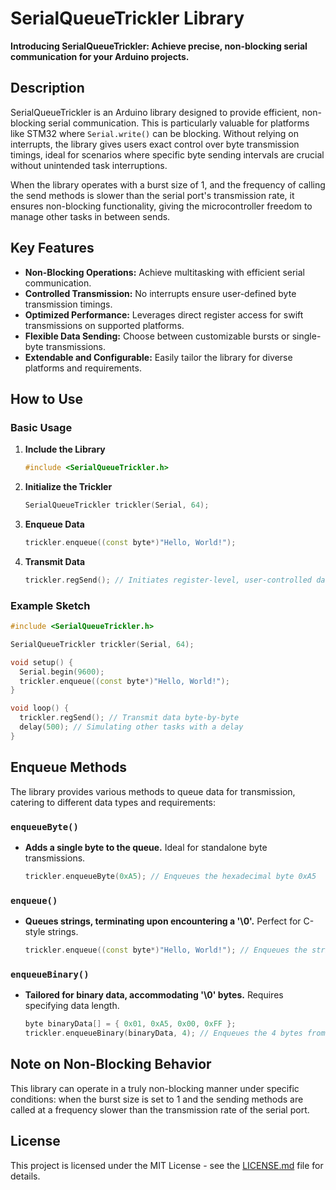 # SerialQueueTrickler Library

**Introducing SerialQueueTrickler: Achieve precise, non-blocking serial communication for your Arduino projects.**

## Description

SerialQueueTrickler is an Arduino library designed to provide efficient, non-blocking serial communication. This is particularly valuable for platforms like STM32 where `Serial.write()` can be blocking. Without relying on interrupts, the library gives users exact control over byte transmission timings, ideal for scenarios where specific byte sending intervals are crucial without unintended task interruptions.

When the library operates with a burst size of 1, and the frequency of calling the send methods is slower than the serial port's transmission rate, it ensures non-blocking functionality, giving the microcontroller freedom to manage other tasks in between sends.

## Key Features

- **Non-Blocking Operations:** Achieve multitasking with efficient serial communication.
- **Controlled Transmission:** No interrupts ensure user-defined byte transmission timings.
- **Optimized Performance:** Leverages direct register access for swift transmissions on supported platforms.
- **Flexible Data Sending:** Choose between customizable bursts or single-byte transmissions.
- **Extendable and Configurable:** Easily tailor the library for diverse platforms and requirements.

## How to Use

### Basic Usage

1. **Include the Library**
    ```cpp
    #include <SerialQueueTrickler.h>
    ```

2. **Initialize the Trickler**
    ```cpp
    SerialQueueTrickler trickler(Serial, 64);
    ```

3. **Enqueue Data**
    ```cpp
    trickler.enqueue((const byte*)"Hello, World!");
    ```

4. **Transmit Data**
    ```cpp
    trickler.regSend(); // Initiates register-level, user-controlled data transmission.
    ```

### Example Sketch
```cpp
#include <SerialQueueTrickler.h>

SerialQueueTrickler trickler(Serial, 64);

void setup() {
  Serial.begin(9600);
  trickler.enqueue((const byte*)"Hello, World!");
}

void loop() {
  trickler.regSend(); // Transmit data byte-by-byte
  delay(500); // Simulating other tasks with a delay
}

```

## Enqueue Methods

The library provides various methods to queue data for transmission, catering to different data types and requirements:

### `enqueueByte()`
- **Adds a single byte to the queue.** Ideal for standalone byte transmissions.
    ```cpp
    trickler.enqueueByte(0xA5); // Enqueues the hexadecimal byte 0xA5
    ```

### `enqueue()`
- **Queues strings, terminating upon encountering a '\0'.** Perfect for C-style strings.
    ```cpp
    trickler.enqueue((const byte*)"Hello, World!"); // Enqueues the string "Hello, World!"
    ```

### `enqueueBinary()`
- **Tailored for binary data, accommodating '\0' bytes.** Requires specifying data length.
    ```cpp
    byte binaryData[] = { 0x01, 0xA5, 0x00, 0xFF };
    trickler.enqueueBinary(binaryData, 4); // Enqueues the 4 bytes from binaryData
    ```


## Note on Non-Blocking Behavior

This library can operate in a truly non-blocking manner under specific conditions: when the burst size is set to 1 and the sending methods are called at a frequency slower than the transmission rate of the serial port.

## License

This project is licensed under the MIT License - see the [LICENSE.md](LICENSE.md) file for details.

